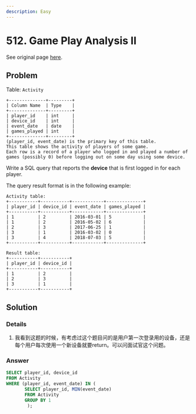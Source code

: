 ```yaml
---
description: Easy
---
```


# 512. Game Play Analysis II

See original page [here](https://leetcode.com/problems/game-play-analysis-ii/).

## Problem

Table: `Activity`

```text
+--------------+---------+
| Column Name  | Type    |
+--------------+---------+
| player_id    | int     |
| device_id    | int     |
| event_date   | date    |
| games_played | int     |
+--------------+---------+
(player_id, event_date) is the primary key of this table.
This table shows the activity of players of some game.
Each row is a record of a player who logged in and played a number of games (possibly 0) before logging out on some day using some device.
```

Write a SQL query that reports the **device** that is first logged in for each player.

The query result format is in the following example:

```text
Activity table:
+-----------+-----------+------------+--------------+
| player_id | device_id | event_date | games_played |
+-----------+-----------+------------+--------------+
| 1         | 2         | 2016-03-01 | 5            |
| 1         | 2         | 2016-05-02 | 6            |
| 2         | 3         | 2017-06-25 | 1            |
| 3         | 1         | 2016-03-02 | 0            |
| 3         | 4         | 2018-07-03 | 5            |
+-----------+-----------+------------+--------------+

Result table:
+-----------+-----------+
| player_id | device_id |
+-----------+-----------+
| 1         | 2         |
| 2         | 3         |
| 3         | 1         |
+-----------+-----------+
```

## Solution

### Details

1. 我看到这题的时候，有考虑过这个题目问的是用户第一次登录用的设备，还是每个用户每次使用一个新设备就要return。可以问面试官这个问题。

### Answer

```sql
SELECT player_id, device_id
FROM Activity
WHERE (player_id, event_date) IN (
       SELECT player_id, MIN(event_date) 
       FROM Activity
       GROUP BY 1
        );
```

